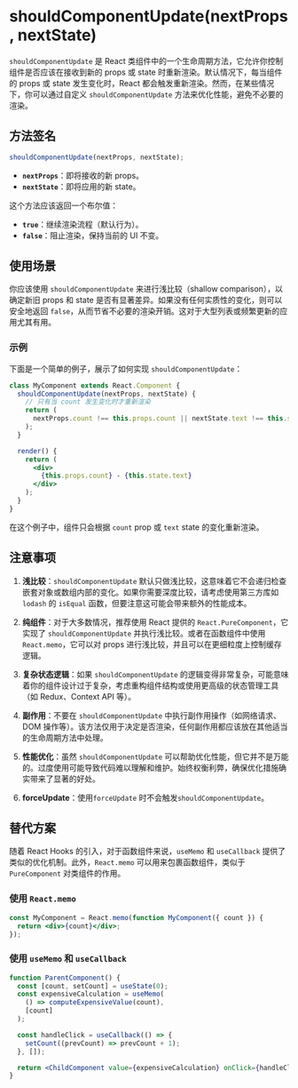 # shouldComponentUpdate(nextProps, nextState)

`shouldComponentUpdate` 是 React 类组件中的一个生命周期方法，它允许你控制组件是否应该在接收到新的 props 或 state 时重新渲染。默认情况下，每当组件的 props 或 state 发生变化时，React 都会触发重新渲染。然而，在某些情况下，你可以通过自定义 `shouldComponentUpdate` 方法来优化性能，避免不必要的渲染。

## 方法签名

```jsx
shouldComponentUpdate(nextProps, nextState);
```

- **`nextProps`**：即将接收的新 props。
- **`nextState`**：即将应用的新 state。

这个方法应该返回一个布尔值：

- **`true`**：继续渲染流程（默认行为）。
- **`false`**：阻止渲染，保持当前的 UI 不变。

## 使用场景

你应该使用 `shouldComponentUpdate` 来进行浅比较（shallow comparison），以确定新旧 props 和 state 是否有显著差异。如果没有任何实质性的变化，则可以安全地返回 `false`，从而节省不必要的渲染开销。这对于大型列表或频繁更新的应用尤其有用。

### 示例

下面是一个简单的例子，展示了如何实现 `shouldComponentUpdate`：

```jsx
class MyComponent extends React.Component {
  shouldComponentUpdate(nextProps, nextState) {
    // 只有当 count 发生变化时才重新渲染
    return (
      nextProps.count !== this.props.count || nextState.text !== this.state.text
    );
  }

  render() {
    return (
      <div>
        {this.props.count} - {this.state.text}
      </div>
    );
  }
}
```

在这个例子中，组件只会根据 `count` prop 或 `text` state 的变化重新渲染。

## 注意事项

1. **浅比较**：`shouldComponentUpdate` 默认只做浅比较，这意味着它不会递归检查嵌套对象或数组内部的变化。如果你需要深度比较，请考虑使用第三方库如 `lodash` 的 `isEqual` 函数，但要注意这可能会带来额外的性能成本。

2. **纯组件**：对于大多数情况，推荐使用 React 提供的 `React.PureComponent`，它实现了 `shouldComponentUpdate` 并执行浅比较。或者在函数组件中使用 `React.memo`，它可以对 props 进行浅比较，并且可以在更细粒度上控制缓存逻辑。

3. **复杂状态逻辑**：如果 `shouldComponentUpdate` 的逻辑变得非常复杂，可能意味着你的组件设计过于复杂，考虑重构组件结构或使用更高级的状态管理工具（如 Redux、Context API 等）。

4. **副作用**：不要在 `shouldComponentUpdate` 中执行副作用操作（如网络请求、DOM 操作等）。该方法仅用于决定是否渲染，任何副作用都应该放在其他适当的生命周期方法中处理。

5. **性能优化**：虽然 `shouldComponentUpdate` 可以帮助优化性能，但它并不是万能的。过度使用可能导致代码难以理解和维护。始终权衡利弊，确保优化措施确实带来了显著的好处。

6. **forceUpdate**：使用`forceUpdate` 时不会触发`shouldComponentUpdate`。

## 替代方案

随着 React Hooks 的引入，对于函数组件来说，`useMemo` 和 `useCallback` 提供了类似的优化机制。此外，`React.memo` 可以用来包裹函数组件，类似于 `PureComponent` 对类组件的作用。

### 使用 `React.memo`

```jsx
const MyComponent = React.memo(function MyComponent({ count }) {
  return <div>{count}</div>;
});
```

### 使用 `useMemo` 和 `useCallback`

```jsx
function ParentComponent() {
  const [count, setCount] = useState(0);
  const expensiveCalculation = useMemo(
    () => computeExpensiveValue(count),
    [count]
  );

  const handleClick = useCallback(() => {
    setCount((prevCount) => prevCount + 1);
  }, []);

  return <ChildComponent value={expensiveCalculation} onClick={handleClick} />;
}
```
